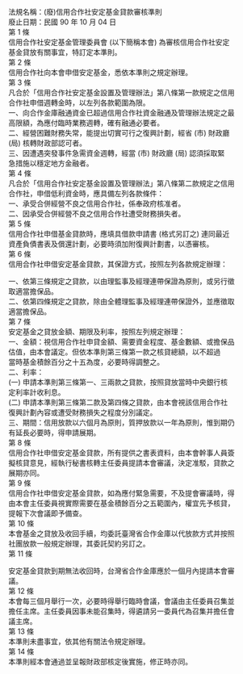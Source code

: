 法規名稱：(廢)信用合作社安定基金貸款審核準則  
廢止日期：民國 90 年 10 月 04 日  
第 1 條  
信用合作社安定基金管理委員會 (以下簡稱本會) 為審核信用合作社安定  
基金貸放有關事宜，特訂定本準則。  
第 2 條  
信用合作社向本會申借安定基金，悉依本準則之規定辦理。  
第 3 條  
凡合於「信用合作社安定基金設置及管理辦法」第八條第一款規定之信用  
合作社申借週轉金時，以左列各款範圍為限。  
一、向合作金庫融通資金已超過信用合作社資金融通及管理辦法規定之最  
高限額，為應付臨時業務週轉，確有融通必要者。  
二、經營困難財務失常，能提出切實可行之復興計劃，經省 (市) 財政廳  
(局) 核轉財政部認可者。  
三、因遭遇突發事件急需資金週轉，經當 (市) 財政廳 (局) 認須採取緊  
急措施以穩定地方金融者。  
第 4 條  
凡合於「信用合作社安定基金設置及管理辦法」第八條第二款規定之信用  
合作社，申借低利資金時，應具備左列各款條件：  
一、承受合併經營不良之信用合作社，係奉政府核准者。  
二、因承受合併經營不良之信用合作社遭受財務損失者。  
第 5 條  
信用合作社申借基金貸款時，應填具借款申請書 (格式另訂之) 連同最近  
資產負債書表及償還計劃，必要時須加附復興計劃書，以憑審核。  
第 6 條  
信用合作社申借安定基金貸款，其保證方式，按照左列各款規定辦理：  


一、依第三條規定之貸款，以由理監事及經理連帶保證為原則，或另行徵  
取適當擔保品。  
二、依第四條規定之貸款，除由全體理監事及經理連帶保證外，並應徵取  
適當擔保品。  
第 7 條  
安定基金之貸放金額、期限及利率，按照左列規定辦理：  
一、金額：視信用合作社申貸金額、需要資金程度、基金數額、或擔保品  
估值，由本會議定。但依本準則第三條第一款之核貸總額，以不超過  
當時基金積餘百分之十五為度，必要時得調整之。  
二、利率：  
(一) 申請本準則第三條第一、三兩款之貸款，按照貸放當時中央銀行核  
定利率計收利息。  
(二) 申請本準則第三條第二款及第四條之貸款，由本會視該信用合作社  
復興計劃內容或遭受財務損失之程度分別議定。  
三、期間：信用放款以六個月為原則，質押放款以一年為原則，惟到期仍  
有延長必要時，得申請展期。  
第 8 條  
信用合作社申借安定基金貸款，所有提供之書表資料，由本會幹事人員簽  
擬核貸意見，經執行秘書核轉主任委員提請本會審議，決定准駁，貸款之  
展期亦同。  
第 9 條  
信用合作社申借安定基金貸款，如為應付緊急需要，不及提會審議時，得  
由本會主任委員視實際需要在基金積餘百分之五範圍內，權宜先予核貸，  
提報下次會議即予備查。  
第 10 條  
本會基金之貸放及收回手續，均委託臺灣省合作金庫以代放款方式并按照  
社團放款一般規定辦理，其委託契約另訂之。  
第 11 條  


安定基金貸款到期無法收回時，台灣省合作金庫應於一個月內提請本會審  
議。  
第 12 條  
本會每三個月舉行一次，必要時得舉行臨時會議，會議由主任委員召集並  
擔任主席。主任委員因事未能召集時，得遴請另一委員代為召集并擔任會  
議主席。  
第 13 條  
本準則未盡事宜，依其他有關法令規定辦理。  
第 14 條  
本準則經本會通過並呈報財政部核定後實施，修正時亦同。  


